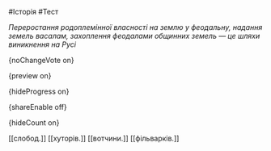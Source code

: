 #Історія #Тест

*Переростання родоплемінної власності на землю у феодальну, надання  земель васалам, захоплення феодалами общинних земель — це шляхи  виникнення на Русі*

{noChangeVote on}

{preview on}

{hideProgress on}

{shareEnable off}

{hideCount on}

[[слобод.]]
[[хуторів.]]
[[вотчини.]]
[[фільварків.]]

